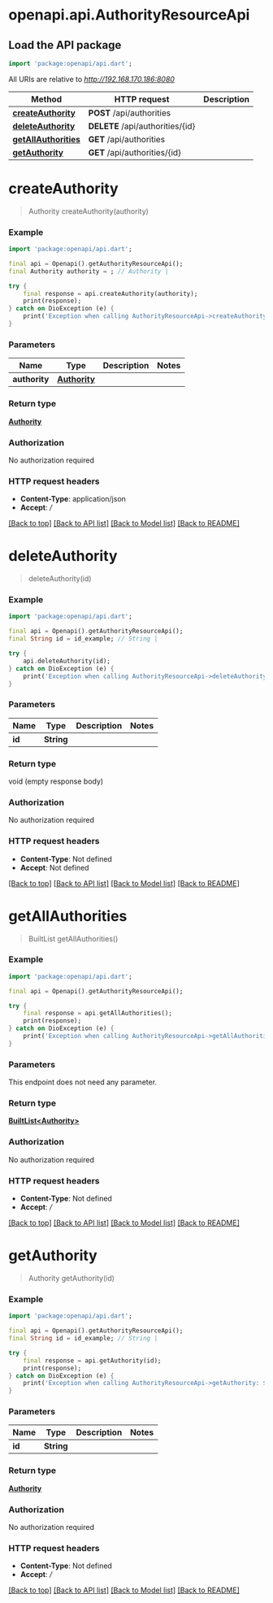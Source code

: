 # openapi.api.AuthorityResourceApi

## Load the API package
```dart
import 'package:openapi/api.dart';
```

All URIs are relative to *http://192.168.170.186:8080*

Method | HTTP request | Description
------------- | ------------- | -------------
[**createAuthority**](AuthorityResourceApi.md#createauthority) | **POST** /api/authorities | 
[**deleteAuthority**](AuthorityResourceApi.md#deleteauthority) | **DELETE** /api/authorities/{id} | 
[**getAllAuthorities**](AuthorityResourceApi.md#getallauthorities) | **GET** /api/authorities | 
[**getAuthority**](AuthorityResourceApi.md#getauthority) | **GET** /api/authorities/{id} | 


# **createAuthority**
> Authority createAuthority(authority)



### Example
```dart
import 'package:openapi/api.dart';

final api = Openapi().getAuthorityResourceApi();
final Authority authority = ; // Authority | 

try {
    final response = api.createAuthority(authority);
    print(response);
} catch on DioException (e) {
    print('Exception when calling AuthorityResourceApi->createAuthority: $e\n');
}
```

### Parameters

Name | Type | Description  | Notes
------------- | ------------- | ------------- | -------------
 **authority** | [**Authority**](Authority.md)|  | 

### Return type

[**Authority**](Authority.md)

### Authorization

No authorization required

### HTTP request headers

 - **Content-Type**: application/json
 - **Accept**: */*

[[Back to top]](#) [[Back to API list]](../README.md#documentation-for-api-endpoints) [[Back to Model list]](../README.md#documentation-for-models) [[Back to README]](../README.md)

# **deleteAuthority**
> deleteAuthority(id)



### Example
```dart
import 'package:openapi/api.dart';

final api = Openapi().getAuthorityResourceApi();
final String id = id_example; // String | 

try {
    api.deleteAuthority(id);
} catch on DioException (e) {
    print('Exception when calling AuthorityResourceApi->deleteAuthority: $e\n');
}
```

### Parameters

Name | Type | Description  | Notes
------------- | ------------- | ------------- | -------------
 **id** | **String**|  | 

### Return type

void (empty response body)

### Authorization

No authorization required

### HTTP request headers

 - **Content-Type**: Not defined
 - **Accept**: Not defined

[[Back to top]](#) [[Back to API list]](../README.md#documentation-for-api-endpoints) [[Back to Model list]](../README.md#documentation-for-models) [[Back to README]](../README.md)

# **getAllAuthorities**
> BuiltList<Authority> getAllAuthorities()



### Example
```dart
import 'package:openapi/api.dart';

final api = Openapi().getAuthorityResourceApi();

try {
    final response = api.getAllAuthorities();
    print(response);
} catch on DioException (e) {
    print('Exception when calling AuthorityResourceApi->getAllAuthorities: $e\n');
}
```

### Parameters
This endpoint does not need any parameter.

### Return type

[**BuiltList&lt;Authority&gt;**](Authority.md)

### Authorization

No authorization required

### HTTP request headers

 - **Content-Type**: Not defined
 - **Accept**: */*

[[Back to top]](#) [[Back to API list]](../README.md#documentation-for-api-endpoints) [[Back to Model list]](../README.md#documentation-for-models) [[Back to README]](../README.md)

# **getAuthority**
> Authority getAuthority(id)



### Example
```dart
import 'package:openapi/api.dart';

final api = Openapi().getAuthorityResourceApi();
final String id = id_example; // String | 

try {
    final response = api.getAuthority(id);
    print(response);
} catch on DioException (e) {
    print('Exception when calling AuthorityResourceApi->getAuthority: $e\n');
}
```

### Parameters

Name | Type | Description  | Notes
------------- | ------------- | ------------- | -------------
 **id** | **String**|  | 

### Return type

[**Authority**](Authority.md)

### Authorization

No authorization required

### HTTP request headers

 - **Content-Type**: Not defined
 - **Accept**: */*

[[Back to top]](#) [[Back to API list]](../README.md#documentation-for-api-endpoints) [[Back to Model list]](../README.md#documentation-for-models) [[Back to README]](../README.md)

